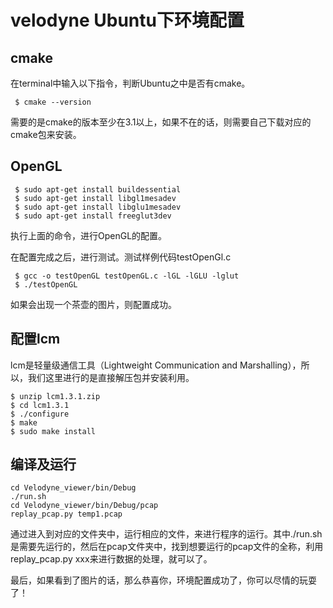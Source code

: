 
# velodyne Ubuntu下环境配置
## cmake
在terminal中输入以下指令，判断Ubuntu之中是否有cmake。
	
	 $ cmake --version
	 
需要的是cmake的版本至少在3.1以上，如果不在的话，则需要自己下载对应的cmake包来安装。

## OpenGL

	 $ sudo apt-get install buildessential
	 $ sudo apt-get install libgl1mesadev
	 $ sudo apt-get install libglu1mesadev
	 $ sudo apt-get install freeglut3dev
	
执行上面的命令，进行OpenGL的配置。

在配置完成之后，进行测试。测试样例代码testOpenGl.c

	 $ gcc -o testOpenGL testOpenGL.c -lGL -lGLU -lglut
	 $ ./testOpenGL

如果会出现一个茶壶的图片，则配置成功。

## 配置lcm

lcm是轻量级通信工具（Lightweight Communication and Marshalling），所以，我们这里进行的是直接解压包并安装利用。

	$ unzip lcm1.3.1.zip
	$ cd lcm1.3.1
	$ ./configure
	$ make
	$ sudo make install

## 编译及运行
	
	cd Velodyne_viewer/bin/Debug
	./run.sh
	cd Velodyne_viewer/bin/Debug/pcap
	replay_pcap.py temp1.pcap

通过进入到对应的文件夹中，运行相应的文件，来进行程序的运行。其中./run.sh是需要先运行的，然后在pcap文件夹中，找到想要运行的pcap文件的全称，利用replay_pcap.py xxx来进行数据的处理，就可以了。

最后，如果看到了图片的话，那么恭喜你，环境配置成功了，你可以尽情的玩耍了！
